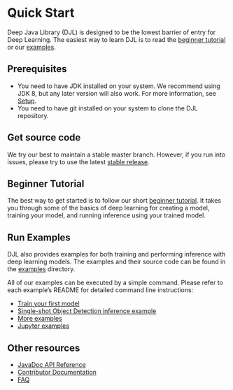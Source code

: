 # Quick Start

Deep Java Library (DJL) is designed to be the lowest barrier of entry for Deep Learning.
The easiest way to learn DJL is to read the [beginner tutorial](../jupyter/tutorial) or our [examples](../examples).

## Prerequisites

* You need to have JDK installed on your system. We recommend using JDK 8, but any later version will also work. For more information, see [Setup](development/setup.md).
* You need to have git installed on your system to clone the DJL repository.

## Get source code

We try our best to maintain a stable master branch. However, if you run into issues, please try to use the latest 
[stable release](https://github.com/awslabs/djl/releases/latest).

## Beginner Tutorial

The best way to get started is to follow our short [beginner tutorial](../jupyter/tutorial). It takes you through some of the basics of deep learning for creating a model, training your model, and running inference using your trained model.

## Run Examples

DJL also provides examples for both training and performing inference with deep learning models. The examples and their source code can be found in the [examples](../examples) directory.
 
All of our examples can be executed by a simple command. Please refer to each example’s README for detailed command line instructions:

- [Train your first model](../examples/docs/train_mnist_mlp.md)
- [Single-shot Object Detection inference example](../examples/docs/object_detection.md)
- [More examples](../examples)
- [Jupyter examples](../jupyter)

## Other resources

- [JavaDoc API Reference](https://javadoc.djl.ai/)
- [Contributor Documentation](development/README.md)
- [FAQ](faq.md)
